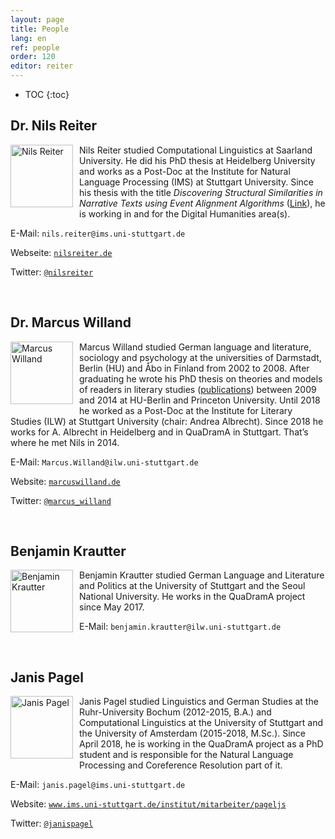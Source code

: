 ```yaml
---
layout: page
title: People
lang: en
ref: people
order: 120
editor: reiter
---
```


* TOC
{:toc}

## Dr. Nils Reiter

<div style="float:left;margin:0px 10px 10px 0px;padding:0;width:100px;height:100px;"><img src="{{ site.url }}/assets/about/nils.jpg" alt="Nils Reiter" width="100" height="100"/></div>

Nils Reiter studied Computational Linguistics at Saarland University. He did his PhD thesis at Heidelberg University and works as a Post-Doc at the Institute for Natural Language Processing (IMS) at Stuttgart University. Since his thesis with the title *Discovering Structural Similarities in Narrative Texts using Event Alignment Algorithms* ([Link](http://www.ub.uni-heidelberg.de/archiv/17042)), he is working in and for the Digital Humanities area(s).

E-Mail: `nils.reiter@ims.uni-stuttgart.de`

Webseite: [`nilsreiter.de`](http://nilsreiter.de)

Twitter: [`@nilsreiter`](http://twitter.com/nilsreiter)

<div style="clear:left">&nbsp;</div>

## Dr. Marcus Willand
<div style="float:left;margin:0px 10px 10px 0px;padding:0;width:100px;height:100px;"><img src="{{ site.url }}/assets/about/Marcus.jpg" alt="Marcus Willand" width="100" height="100"/></div>

Marcus Willand studied German language and literature, sociology and psychology at the universities of Darmstadt, Berlin (HU) and Åbo in Finland from 2002 to 2008. After graduating he wrote his PhD thesis on theories and models of readers in literary studies ([publications](https://sites.google.com/site/marcuswilland/publikationen)) between 2009 and 2014 at HU-Berlin and Princeton University. Until 2018 he worked as a Post-Doc at the Institute for Literary Studies (ILW) at Stuttgart University (chair: Andrea Albrecht). Since 2018 he works for A. Albrecht in Heidelberg and in QuaDramA in Stuttgart. That’s where he met Nils in 2014.

E-Mail: `Marcus.Willand@ilw.uni-stuttgart.de`

Website: [`marcuswilland.de`](http://www.marcuswilland.de)

Twitter: [`@marcus_willand`](https://twitter.com/Marcus_Willand)

<div style="clear:left">&nbsp;</div>

## Benjamin Krautter

<div style="float:left;margin:0px 10px 10px 0px;padding:0;width:100px;height:100px;"><img src="{{ site.url }}/assets/about/Benjamin.jpg" alt="Benjamin Krautter" width="100" height="100"/></div>Benjamin Krautter studied German Language and Literature and Politics at the University of Stuttgart and the Seoul National University. He works in the QuaDramA project since May 2017.

E-Mail: `benjamin.krautter@ilw.uni-stuttgart.de`

<div style="clear:left">&nbsp;</div>

## Janis Pagel

<div style="float:left;margin:0px 10px 10px 0px;padding:0;width:100px;height:100px;"><img src="{{ site.url }}/assets/about/janis.jpg" alt="Janis Pagel" width="100" height="100"/></div>

Janis Pagel studied Linguistics and German Studies at the Ruhr-University Bochum (2012-2015, B.A.) and Computational Linguistics at the University of Stuttgart and the University of Amsterdam (2015-2018, M.Sc.). Since April 2018, he is working in the QuaDramA project as a PhD student and is responsible for the Natural Language Processing and Coreference Resolution part of it.

E-Mail: `janis.pagel@ims.uni-stuttgart.de`

Website: [`www.ims.uni-stuttgart.de/institut/mitarbeiter/pageljs`](http://www.ims.uni-stuttgart.de/institut/mitarbeiter/pageljs/index.en.html)

Twitter: [`@janispagel`](https://twitter.com/janispagel)
